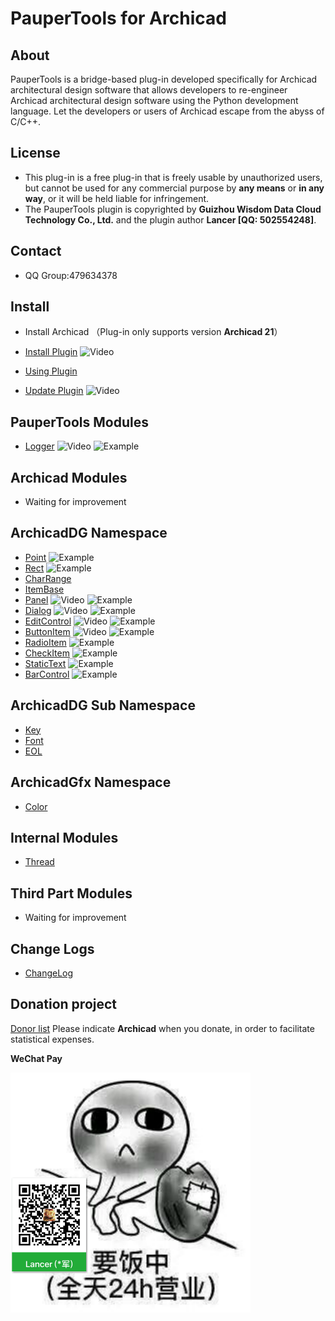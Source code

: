 # PauperTools for Archicad

## About

PauperTools is a bridge-based plug-in developed specifically for Archicad architectural design software that allows developers to re-engineer Archicad architectural design software using the Python development language. Let the developers or users of Archicad escape from the abyss of C/C++.

## License

* This plug-in is a free plug-in that is freely usable by unauthorized users, but cannot be used for any commercial purpose by **any means** or **in any way**, or it will be held liable for infringement.
* The PauperTools plugin is copyrighted by **Guizhou Wisdom Data Cloud Technology Co., Ltd.** and the plugin author **Lancer [QQ: 502554248]**.

## Contact
* QQ Group:479634378

## Install

* Install Archicad （Plug-in only supports version **Archicad 21**）

* [Install Plugin](Docs/PauperToolsInstall.md) ![Video][video_url]

* [Using Plugin](Docs/PauperToolsUsing.md)

* [Update Plugin](Docs/PauperToolsUpdate.md) ![Video][video_url]

## PauperTools Modules

* [Logger](Docs/PauperTools_Logger.md) ![Video][video_url] ![Example][example_url]

## Archicad Modules

* Waiting for improvement

## ArchicadDG Namespace

* [Point](Docs/ArchicadDG/Point.md) ![Example][example_url]
* [Rect](Docs/ArchicadDG/Rect.md) ![Example][example_url]
* [CharRange](Docs/ArchicadDG/CharRange.md)
* [ItemBase](Docs/ArchicadDG/m_item/README.md)
* [Panel](Docs/ArchicadDG/m_panel/README.md) ![Video][video_url] ![Example][example_url]
* [Dialog](Docs/ArchicadDG/m_dialog/README.md) ![Video][video_url] ![Example][example_url]
* [EditControl](Docs/ArchicadDG/m_edit_control/README.md) ![Video][video_url] ![Example][example_url]
* [ButtonItem](Docs/ArchicadDG/m_button/README.md) ![Video][video_url] ![Example][example_url]
* [RadioItem](Docs/ArchicadDG/m_radio_item/README.md) ![Example][example_url]
* [CheckItem](Docs/ArchicadDG/m_check_item/README.md) ![Example][example_url]
* [StaticText](Docs/ArchicadDG/m_static_item/README.md) ![Example][example_url]
* [BarControl](Docs/ArchicadDG/m_bar_control/README.md) ![Example][example_url]

## ArchicadDG Sub Namespace

* [Key](Docs/ArchicadDG/Key/README.md)
* [Font](Docs/ArchicadDG/Font/README.md)
* [EOL](Docs/ArchicadDG/EOL/README.md)

## ArchicadGfx Namespace
* [Color](Docs/ArchicadGfx/Color.md)

## Internal Modules

* [Thread](Docs/Py_Thread.md) 

## Third Part Modules

* Waiting for improvement

## Change Logs

* [ChangeLog](Docs/ChangeLog.md)

## Donation project

[Donor list](Donation/Donor.md) Please indicate **Archicad** when you donate, in order to facilitate statistical expenses.

**WeChat Pay**

<img src="Imgs/wechat_donation.jpg" width="384px" height="384px" />


[video_url]:https://img.shields.io/badge/Video-OK-brightgreen.svg
[example_url]:https://img.shields.io/badge/Example-OK-brightgreen.svg
